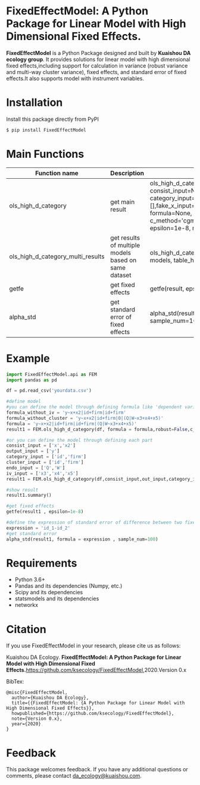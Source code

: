 FixedEffectModel: A Python Package for Linear Model with High Dimensional Fixed Effects.
=======================
**FixedEffectModel** is a Python Package designed and built by **Kuaishou DA ecology group**. It provides solutions for linear model with high dimensional fixed effects,including support for calculation in variance (robust variance and multi-way cluster variance), fixed effects, and standard error of fixed effects.It also supports model with instrument variables.

# Installation

Install this package directly from PyPI
```bash
$ pip install FixedEffectModel
```

# Main Functions

|Function name| Description|Usage
|-------------|------------|----|
|ols_high_d_category|get main result|ols_high_d_category(data_df, consist_input=None, out_input=None, category_input=None, cluster_input=[],fake_x_input=[], iv_col_input=[], formula=None, robust=False, c_method='cgm', psdef=True, epsilon=1e-8, max_iter=1e6, process=5)|
|ols_high_d_category_multi_results|get results of multiple models based on same dataset|ols_high_d_category_multi_results(data_df, models, table_header)|
|getfe|get fixed effects|getfe(result, epsilon=1e-8)|
|alpha_std|get standard error of fixed effects|alpha_std(result, formula, sample_num=100)|


# Example

```python
import FixedEffectModel.api as FEM
import pandas as pd

df = pd.read_csv('yourdata.csv')

#define model
#you can define the model through defining formula like 'dependent variable ~ continuous variable|fixed_effect|clusters|(endogenous variables ~ instrument variables)'
formula_without_iv = 'y~x+x2|id+firm|id+firm'
formula_without_cluster = 'y~x+x2|id+firm|0|(Q|W~x3+x4+x5)'
formula = 'y~x+x2|id+firm|id+firm|(Q|W~x3+x4+x5)'
result1 = FEM.ols_high_d_category(df, formula = formula,robust=False,c_method = 'cgm',epsilon = 1e-8,psdef= True,max_iter = 1e6)

#or you can define the model through defining each part
consist_input = ['x','x2']
output_input = ['y']
category_input = ['id','firm']
cluster_input = ['id','firm']
endo_input = ['Q','W']
iv_input = ['x3','x4','x5']
result1 = FEM.ols_high_d_category(df,consist_input,out_input,category_input,cluster_input,endo_input,iv_input,formula=None,robust=False,c_method = 'cgm',epsilon = 1e-8,max_iter = 1e6)

#show result
result1.summary()

#get fixed effects
getfe(result1 , epsilon=1e-8)

#define the expression of standard error of difference between two fixed effect estimations you want to know
expression = 'id_1-id_2'
#get standard error
alpha_std(result1, formula = expression , sample_num=100)

```


# Requirements
- Python 3.6+
- Pandas and its dependencies (Numpy, etc.)
- Scipy and its dependencies
- statsmodels and its dependencies
- networkx

# Citation
If you use FixedEffectModel in your research, please cite us as follows:

Kuaishou DA Ecology. **FixedEffectModel: A Python Package for Linear Model with High Dimensional Fixed Effects.**<https://github.com/ksecology/FixedEffectModel>,2020.Version 0.x

BibTex:
```
@misc{FixedEffectModel,
  author={Kuaishou DA Ecology},
  title={{FixedEffectModel: {A Python Package for Linear Model with High Dimensional Fixed Effects}},
  howpublished={https://github.com/ksecology/FixedEffectModel},
  note={Version 0.x},
  year={2020}
}
```
# Feedback
This package welcomes feedback. If you have any additional questions or comments, please contact <da_ecology@kuaishou.com>.
